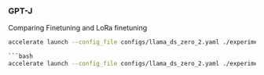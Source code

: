 ### GPT-J

Comparing Finetuning and LoRa finetuning

```bash
accelerate launch --config_file configs/llama_ds_zero_2.yaml ./experiments_scripts/exp_2_1_FT_vs_LoRa-gpt-j.pyy --config configs/gpt-j-eperiment2_1.yml```

```bash
accelerate launch --config_file configs/llama_ds_zero_2.yaml ./experiments_scripts/exp_3_1_FT_vs_LoRa-gpt-j.py --config configs/gpt-j-experiment3_1.yml```

